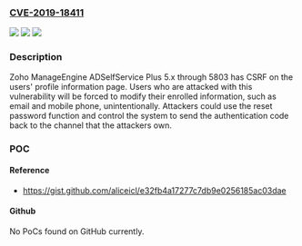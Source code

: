 ### [CVE-2019-18411](https://cve.mitre.org/cgi-bin/cvename.cgi?name=CVE-2019-18411)
![](https://img.shields.io/static/v1?label=Product&message=n%2Fa&color=blue)
![](https://img.shields.io/static/v1?label=Version&message=n%2Fa&color=blue)
![](https://img.shields.io/static/v1?label=Vulnerability&message=n%2Fa&color=brighgreen)

### Description

Zoho ManageEngine ADSelfService Plus 5.x through 5803 has CSRF on the users' profile information page. Users who are attacked with this vulnerability will be forced to modify their enrolled information, such as email and mobile phone, unintentionally. Attackers could use the reset password function and control the system to send the authentication code back to the channel that the attackers own.

### POC

#### Reference
- https://gist.github.com/aliceicl/e32fb4a17277c7db9e0256185ac03dae

#### Github
No PoCs found on GitHub currently.

